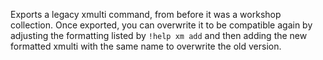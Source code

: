 Exports a legacy xmulti command, from before it was a workshop collection.
Once exported, you can overwrite it to be compatible again by adjusting the formatting listed by ``!help xm add`` and then adding the new formatted xmulti with the same name to overwrite the old version.